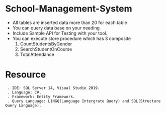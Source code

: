 # School-Management-System

- All tables are inserted data more than 20 for each table
- You can query data base on your needing
- Include Sample API for Testing with your tool. 
- You can execute store procedure which has 3 composite 
     1. CountStudentsByGender
     2. SearchStudentOnCourse
     3. TotalAttendance

# Resource 
     . IDE: SQL Server 14, Visual Studio 2019.
     . Language: C#.
     . Framework: Entity Framework.
     . Query Language: LINGQ(Language Intergrate Query) and SQL(Structure Query Language).
